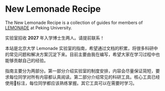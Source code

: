 # New Lemonade Recipe

The New Lemonade Recipe is a collection of guides for members of [LEMONADE](https://www.youwei.xyz) at Peking University.

实验室招收 **2027** 年入学博士生两人。请提前联系！

本站是北京大学 Lemonade 实验室的指南，希望通过文档的积累，将很多科研中的常见问题和解决方案沉淀下来。目前主要由我在编写，希望大家在学习过程中也能够贡献自己的经验。

指南主要分为两部分。第一部分介绍实验室的制度安排，内容会尽量保证简短，要求每位同学对所有内容都认真阅读。第二部分介绍常见的科研工具。核心工具已经使用🌟标注，每位同学都应该熟练掌握。其它工具可以在需要时学习。
